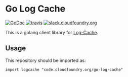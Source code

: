 # Go Log Cache

[![GoDoc][go-doc-badge]][go-doc] [![travis][travis-badge]][travis] [![slack.cloudfoundry.org][slack-badge]][loggregator-slack]

This is a golang client library for [Log-Cache][log-cache].

## Usage

This repository should be imported as:

`import logcache "code.cloudfoundry.org/go-log-cache"`

[slack-badge]:              https://slack.cloudfoundry.org/badge.svg
[loggregator-slack]:        https://cloudfoundry.slack.com/archives/loggregator
[log-cache]:                https://code.cloudfoundry.org/log-cache
[go-doc-badge]:             https://godoc.org/code.cloudfoundry.org/go-log-cache?status.svg
[go-doc]:                   https://godoc.org/code.cloudfoundry.org/go-log-cache
[travis-badge]:             https://travis-ci.org/cloudfoundry-incubator/go-log-cache.svg?branch=master
[travis]:                   https://travis-ci.org/cloudfoundry-incubator/go-log-cache?branch=master
